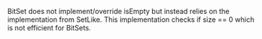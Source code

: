 BitSet does not implement/override isEmpty but instead relies on the implementation from SetLike. This implementation checks if size == 0 which is not efficient for BitSets. 


